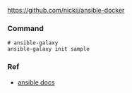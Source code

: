 
https://github.com/nickjj/ansible-docker


### Command

```
# ansible-galaxy 
ansible-galaxy init sample
```

### Ref

- [ansible docs](https://docs.ansible.com/)
